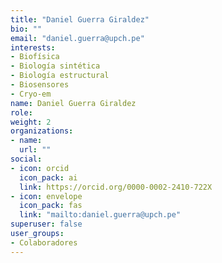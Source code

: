```yaml
---
title: "Daniel Guerra Giraldez"
bio: ""
email: "daniel.guerra@upch.pe"
interests:
- Biofísica
- Biología sintética
- Biología estructural
- Biosensores
- Cryo-em
name: Daniel Guerra Giraldez
role: 
weight: 2
organizations:
- name: 
  url: ""
social:
- icon: orcid
  icon_pack: ai
  link: https://orcid.org/0000-0002-2410-722X
- icon: envelope
  icon_pack: fas
  link: "mailto:daniel.guerra@upch.pe"
superuser: false
user_groups:
- Colaboradores
---
```


